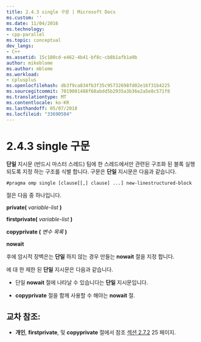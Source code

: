 ```yaml
---
title: 2.4.3 single 구문 | Microsoft Docs
ms.custom: ''
ms.date: 11/04/2016
ms.technology:
- cpp-parallel
ms.topic: conceptual
dev_langs:
- C++
ms.assetid: 15c180cd-e462-4b41-bf8c-cb8b1afb1a9b
author: mikeblome
ms.author: mblome
ms.workload:
- cplusplus
ms.openlocfilehash: db3f9ca834fb3f35c95732698fd02e16f31b4225
ms.sourcegitcommit: 7019081488f68abdd5b2935a3b36e2a5e8c571f8
ms.translationtype: MT
ms.contentlocale: ko-KR
ms.lasthandoff: 05/07/2018
ms.locfileid: "33690584"
---
```

# <a name="243-single-construct"></a>2.4.3 single 구문
**단일** 지시문 (반드시 마스터 스레드) 팀에 한 스레드에서만 관련된 구조화 된 블록 실행 되도록 지정 하는 구조를 식별 합니다. 구문은 **단일** 지시문은 다음과 같습니다.  
  
```  
#pragma omp single [clause[[,] clause] ...] new-linestructured-block  
```  
  
 절은 다음 중 하나입니다.  
  
 **private(** *variable-list* **)**  
  
 **firstprivate(** *variable-list* **)**  
  
 **copyprivate (** *변수 목록* **)**  
  
 **nowait**  
  
 후에 암시적 장벽은는 **단일** 하지 않는 경우 만들는 **nowait** 절을 지정 합니다.  
  
 에 대 한 제한 된 **단일** 지시문은 다음과 같습니다.  
  
-   단일 **nowait** 절에 나타날 수 있습니다는 **단일** 지시문입니다.  
  
-   **copyprivate** 절을 함께 사용할 수 해야는 **nowait** 절.  
  
## <a name="cross-references"></a>교차 참조:  
  
-   **개인**, **firstprivate**, 및 **copyprivate** 절에서 참조 [섹션 2.7.2](../../parallel/openmp/2-7-2-data-sharing-attribute-clauses.md) 25 페이지.